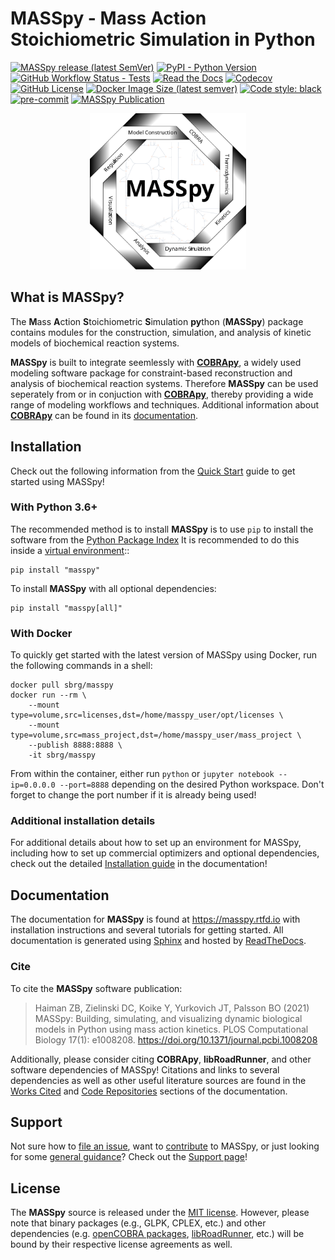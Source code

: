 # MASSpy - Mass Action Stoichiometric Simulation in Python

[![MASSpy release (latest SemVer)][1]](https://github.com/SBRG/MASSpy/releases)
[![PyPI - Python Version][2]](https://pypi.org/project/masspy/)
[![GitHub Workflow Status - Tests][3]](https://github.com/SBRG/MASSpy/actions)
[![Read the Docs][4]](https://masspy.readthedocs.io/)
[![Codecov][5]](https://app.codecov.io/gh/SBRG/MASSpy)
[![GitHub License][6]](https://github.com/SBRG/MASSpy/blob/master/LICENSE)
[![Docker Image Size (latest semver)][7]](https://hub.docker.com/r/sbrg/masspy)
[![Code style: black][8]](https://github.com/psf/black)
[![pre-commit][9]](https://github.com/pre-commit/pre-commit)
[![MASSpy Publication][10]](https://doi.org/10.1371/journal.pcbi.1008208)

<p align="center"><img src="https://raw.githubusercontent.com/SBRG/MASSpy/master/docs/images/masspy-logo.svg" alt="MASSpy-Symbol" width="250" height="250"/></p>

## What is MASSpy?

The **M**ass **A**ction **S**toichiometric **S**imulation **py**thon
(**MASSpy**) package contains modules for the construction, simulation, and
analysis of kinetic models of biochemical reaction systems.

**MASSpy** is built to integrate seemlessly with [**COBRApy**][11], a widely used
modeling software package for constraint-based reconstruction and analysis of
biochemical reaction systems. Therefore **MASSpy**  can be used seperately from
or in conjuction with [**COBRApy**][11], thereby providing a wide range of modeling
workflows and techniques. Additional information about [**COBRApy**][11] can be found in its
[documentation](https://cobrapy.readthedocs.io/en/latest/index.html>).

## Installation

Check out the following information from the [Quick Start](https://masspy.readthedocs.io/en/latest/installation/quickstart.html) guide to get started using MASSpy!

### With Python 3.6+

The recommended method is to install **MASSpy** is to use ``pip`` to
install the software from the [Python Package Index](https://pypi.org/project/masspy/)
It is recommended to do this inside a [virtual environment](http://docs.python-guide.org/en/latest/dev/virtualenvs/)::

    pip install "masspy"

To install **MASSpy** with all optional dependencies:

    pip install "masspy[all]"

### With Docker
To quickly get started with the latest version of MASSpy using Docker, run the following commands in a shell:

    docker pull sbrg/masspy
    docker run --rm \
        --mount type=volume,src=licenses,dst=/home/masspy_user/opt/licenses \
        --mount type=volume,src=mass_project,dst=/home/masspy_user/mass_project \
        --publish 8888:8888 \
        -it sbrg/masspy

From within the container, either run ``python`` or ``jupyter notebook --ip=0.0.0.0 --port=8888`` depending on
the desired Python workspace. Don't forget to change the port number if it is already being used!

### Additional installation details

For additional details about how to set up an environment for MASSpy, including how to set up commercial optimizers and  optional dependencies, check out the detailed [Installation guide](https://masspy.readthedocs.io/en/latest/installation/quickstart.html) in the documentation!

## Documentation
The documentation for **MASSpy** is found at https://masspy.rtfd.io with installation instructions and several tutorials for getting started. All documentation is generated using [Sphinx](https://www.sphinx-doc.org/) and hosted by [ReadTheDocs](https://readthedocs.org/).

### Cite

To cite the **MASSpy** software publication:

> Haiman ZB, Zielinski DC, Koike Y, Yurkovich JT, Palsson BO (2021)
> MASSpy: Building, simulating, and visualizing dynamic biological models in Python using mass action kinetics.
> PLOS Computational Biology 17(1): e1008208. https://doi.org/10.1371/journal.pcbi.1008208

Additionally, please consider citing **COBRApy**, **libRoadRunner**, and other software dependencies of MASSpy! Citations and links to several dependencies as well as other useful literature sources are found in the [Works Cited](https://masspy.readthedocs.io/en/latest/references.html) and [Code Repositories](https://masspy.readthedocs.io/en/latest/additional/code_repositories.html) sections of the documentation.

## Support

Not sure how to [file an issue](.github/SUPPORT.md), want to [contribute](.github/CONTRIBUTING.md) to MASSpy, or just looking for some [general guidance](.github/FAQ.md)? Check out the [Support page](.github/SUPPORT.md)!

## License

The **MASSpy** source is released under the [MIT license](https://github.com/SBRG/MASSpy/blob/master/LICENSE). However, please note that binary packages (e.g., GLPK, CPLEX, etc.) and other dependencies (e.g. [openCOBRA packages](https://opencobra.github.io/), [libRoadRunner](http://libroadrunner.org/), etc.) will be bound by their respective license agreements as well.

[1]: https://img.shields.io/github/v/release/sbrg/masspy?label=MASSpy&sort=semver&style=plastic
[2]: https://img.shields.io/pypi/pyversions/masspy?logo=python&style=plastic
[3]: https://img.shields.io/github/workflow/status/sbrg/masspy/CI-CD?label=Tests&logo=GitHub%20Actions&style=plastic
[4]: https://img.shields.io/readthedocs/masspy?label=docs&logo=Read%20the%20Docs&style=plastic
[5]: https://img.shields.io/codecov/c/github/sbrg/masspy?logo=codecov&style=plastic
[6]: https://img.shields.io/github/license/sbrg/masspy?style=plastic
[7]: https://img.shields.io/docker/image-size/sbrg/masspy?label=Docker%20Img&logo=Docker&sort=semver&style=plastic
[8]: https://img.shields.io/badge/code%20style-black-000000.svg?style=plastic
[9]: https://img.shields.io/badge/pre--commit-enabled-brightgreen?logo=pre-commit&logoColor=white&style=plastic
[10]: https://img.shields.io/badge/DOI-10.1371%2Fjournal.pcbi.1008208-blue?style=plastic
[11]: https://github.com/opencobra/cobrapy
